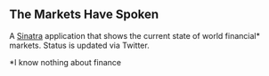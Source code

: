 ## The Markets Have Spoken

A [Sinatra](http://www.sinatrarb.com/) application that shows the current state of world financial\* markets. Status is updated via Twitter.

\*I know nothing about finance
